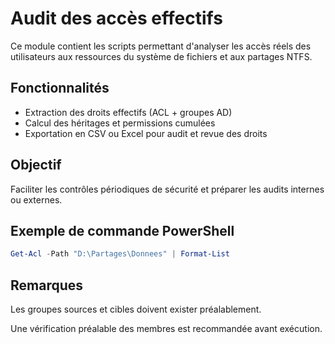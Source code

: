 # Audit des accès effectifs

Ce module contient les scripts permettant d'analyser les accès réels des utilisateurs aux ressources du système de fichiers et aux partages NTFS.

## Fonctionnalités

- Extraction des droits effectifs (ACL + groupes AD)
- Calcul des héritages et permissions cumulées
- Exportation en CSV ou Excel pour audit et revue des droits

## Objectif

Faciliter les contrôles périodiques de sécurité et préparer les audits internes ou externes.

## Exemple de commande PowerShell

```powershell
Get-Acl -Path "D:\Partages\Donnees" | Format-List

```
## Remarques

Les groupes sources et cibles doivent exister préalablement.

Une vérification préalable des membres est recommandée avant exécution.